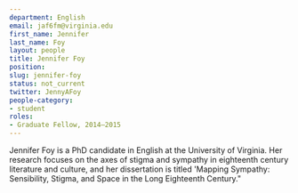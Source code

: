 ```yaml
---
department: English
email: jaf6fm@virginia.edu
first_name: Jennifer
last_name: Foy
layout: people
title: Jennifer Foy
position:
slug: jennifer-foy
status: not_current
twitter: JennyAFoy
people-category:
- student
roles:
- Graduate Fellow, 2014–2015
---
```


Jennifer Foy is a PhD candidate in English at the University of Virginia. Her research focuses on the axes of stigma and sympathy in eighteenth century literature and culture, and her dissertation is titled 'Mapping Sympathy: Sensibility, Stigma, and Space in the Long Eighteenth Century."
